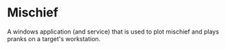 Mischief
========

A windows application (and service) that is used to plot mischief and plays pranks on a target's workstation.
